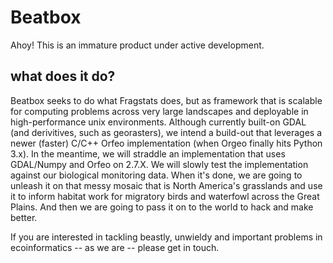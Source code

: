 # Beatbox
Ahoy! This is an immature product under active development.  

## what does it do?
Beatbox seeks to do what Fragstats does, but as framework that is scalable for computing problems across very large landscapes and deployable in high-performance unix environments. Although currently built-on GDAL (and derivitives, such as georasters), we intend a build-out that leverages a newer (faster) C/C++ Orfeo implementation (when Orgeo finally hits Python 3.x). In the meantime, we will straddle an implementation that uses GDAL/Numpy and Orfeo on 2.7.X. We will slowly test the implementation against our biological  monitoring data. When it's done, we are going to unleash it on that messy mosaic that is North America's grasslands and use it to inform habitat work for migratory birds and waterfowl across the Great Plains. And then we are going to pass it on to the world to hack and make better.

If you are interested in tackling beastly, unwieldy and important problems in ecoinformatics -- as we are -- please get in touch.
